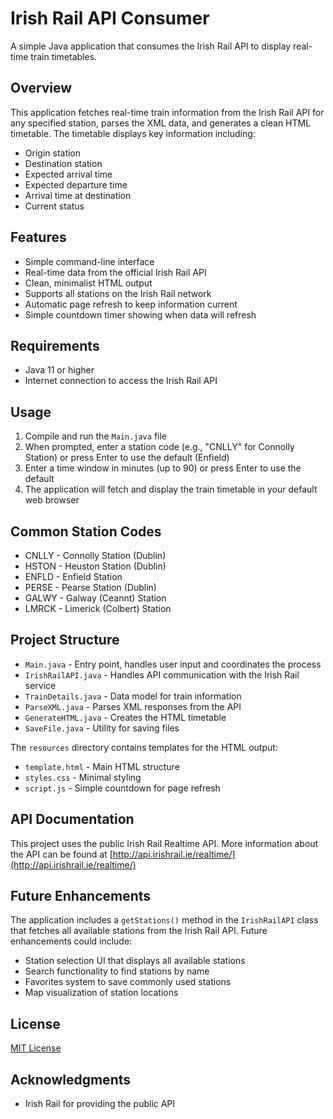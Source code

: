 # Irish Rail API Consumer

A simple Java application that consumes the Irish Rail API to display real-time train timetables.

## Overview

This application fetches real-time train information from the Irish Rail API for any specified station, parses the XML data, and generates a clean HTML timetable. The timetable displays key information including:

- Origin station
- Destination station
- Expected arrival time
- Expected departure time
- Arrival time at destination
- Current status

## Features

- Simple command-line interface
- Real-time data from the official Irish Rail API
- Clean, minimalist HTML output
- Supports all stations on the Irish Rail network
- Automatic page refresh to keep information current
- Simple countdown timer showing when data will refresh

## Requirements

- Java 11 or higher
- Internet connection to access the Irish Rail API

## Usage

1. Compile and run the `Main.java` file
2. When prompted, enter a station code (e.g., "CNLLY" for Connolly Station) or press Enter to use the default (Enfield)
3. Enter a time window in minutes (up to 90) or press Enter to use the default
4. The application will fetch and display the train timetable in your default web browser

## Common Station Codes

- CNLLY - Connolly Station (Dublin)
- HSTON - Heuston Station (Dublin)
- ENFLD - Enfield Station
- PERSE - Pearse Station (Dublin)
- GALWY - Galway (Ceannt) Station
- LMRCK - Limerick (Colbert) Station

## Project Structure

- `Main.java` - Entry point, handles user input and coordinates the process
- `IrishRailAPI.java` - Handles API communication with the Irish Rail service
- `TrainDetails.java` - Data model for train information
- `ParseXML.java` - Parses XML responses from the API
- `GenerateHTML.java` - Creates the HTML timetable
- `SaveFile.java` - Utility for saving files

The `resources` directory contains templates for the HTML output:
- `template.html` - Main HTML structure
- `styles.css` - Minimal styling
- `script.js` - Simple countdown for page refresh

## API Documentation

This project uses the public Irish Rail Realtime API. More information about the API can be found at [http://api.irishrail.ie/realtime/](http://api.irishrail.ie/realtime/)

## Future Enhancements

The application includes a `getStations()` method in the `IrishRailAPI` class that fetches all available stations from the Irish Rail API. Future enhancements could include:

- Station selection UI that displays all available stations
- Search functionality to find stations by name
- Favorites system to save commonly used stations
- Map visualization of station locations

## License

[MIT License](LICENSE)

## Acknowledgments

- Irish Rail for providing the public API
